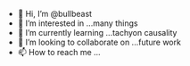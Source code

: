 - 👋 Hi, I’m @bullbeast
- 👀 I’m interested in ...many things
- 🌱 I’m currently learning ...tachyon causality 
- 💞️ I’m looking to collaborate on ...future work
- 📫 How to reach me ...

<!---
bullbeast/bullbeast is a ✨ special ✨ repository because its `README.md` (this file) appears on your GitHub profile.
You can click the Preview link to take a look at your changes.
--->
